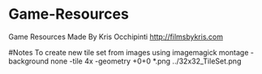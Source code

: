 # Game-Resources
Game Resources Made By
Kris Occhipinti
http://filmsbykris.com

#Notes
To create new tile set from images using imagemagick
montage -background none -tile 4x -geometry +0+0  *.png ../32x32_TileSet.png
